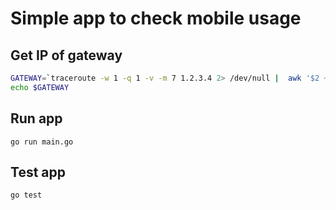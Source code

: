 # Simple app to check mobile usage

## Get IP of gateway

```bash
GATEWAY=`traceroute -w 1 -q 1 -v -m 7 1.2.3.4 2> /dev/null |  awk '$2 ~ /10./ { print $2 }'`
echo $GATEWAY
```

## Run app 

```
go run main.go 
```

## Test app

```
go test
```